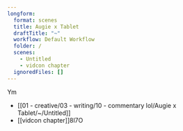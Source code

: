 ```yaml
---
longform:
  format: scenes
  title: Augie x Tablet
  draftTitle: "~"
  workflow: Default Workflow
  folder: /
  scenes:
    - Untitled
    - vidcon chapter
  ignoredFiles: []
---
```


Ym

* [[01 - creative/03 - writing/10 - commentary lol/Augie x Tablet/\~/Untitled]]
* [[vidcon chapter]]8l7O
